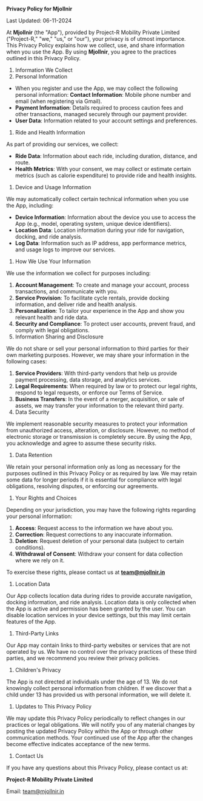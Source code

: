 **Privacy Policy for Mjollnir**

Last Updated: 06-11-2024

At **Mjollnir** (the "App"), provided by Project-R Mobility Private Limited ("Project-R," "we," "us," or "our"), your privacy is of utmost importance. This Privacy Policy explains how we collect, use, and share information when you use the App. By using **Mjollnir**, you agree to the practices outlined in this Privacy Policy.

1. Information We Collect
2. Personal Information

- When you register and use the App, we may collect the following personal information:
    **Contact Information**: Mobile phone number and email (when registering via Gmail).
- **Payment Information**: Details required to process caution fees and other transactions, managed securely through our payment provider.
- **User Data**: Information related to your account settings and preferences.

1. Ride and Health Information

As part of providing our services, we collect:

- **Ride Data**: Information about each ride, including duration, distance, and route.
- **Health Metrics**: With your consent, we may collect or estimate certain metrics (such as calorie expenditure) to provide ride and health insights.

1. Device and Usage Information

We may automatically collect certain technical information when you use the App, including:

- **Device Information**: Information about the device you use to access the App (e.g., model, operating system, unique device identifiers).
- **Location Data**: Location information during your ride for navigation, docking, and ride analysis.
- **Log Data**: Information such as IP address, app performance metrics, and usage logs to improve our services.

1. How We Use Your Information

We use the information we collect for purposes including:

1. **Account Management**: To create and manage your account, process transactions, and communicate with you.
2. **Service Provision**: To facilitate cycle rentals, provide docking information, and deliver ride and health analysis.
3. **Personalization**: To tailor your experience in the App and show you relevant health and ride data.
4. **Security and Compliance**: To protect user accounts, prevent fraud, and comply with legal obligations.
5. Information Sharing and Disclosure

We do not share or sell your personal information to third parties for their own marketing purposes. However, we may share your information in the following cases:

1. **Service Providers**: With third-party vendors that help us provide payment processing, data storage, and analytics services.
2. **Legal Requirements**: When required by law or to protect our legal rights, respond to legal requests, or enforce our Terms of Service.
3. **Business Transfers**: In the event of a merger, acquisition, or sale of assets, we may transfer your information to the relevant third party.
4. Data Security

We implement reasonable security measures to protect your information from unauthorized access, alteration, or disclosure. However, no method of electronic storage or transmission is completely secure. By using the App, you acknowledge and agree to assume these security risks.

1. Data Retention

We retain your personal information only as long as necessary for the purposes outlined in this Privacy Policy or as required by law. We may retain some data for longer periods if it is essential for compliance with legal obligations, resolving disputes, or enforcing our agreements.

1. Your Rights and Choices

Depending on your jurisdiction, you may have the following rights regarding your personal information:

1. **Access**: Request access to the information we have about you.
2. **Correction**: Request corrections to any inaccurate information.
3. **Deletion**: Request deletion of your personal data (subject to certain conditions).
4. **Withdrawal of Consent**: Withdraw your consent for data collection where we rely on it.

To exercise these rights, please contact us at **<team@mjollnir.in>**

1. Location Data

Our App collects location data during rides to provide accurate navigation, docking information, and ride analysis. Location data is only collected when the App is active and permission has been granted by the user. You can disable location services in your device settings, but this may limit certain features of the App.

1. Third-Party Links

Our App may contain links to third-party websites or services that are not operated by us. We have no control over the privacy practices of these third parties, and we recommend you review their privacy policies.

1. Children's Privacy

The App is not directed at individuals under the age of 13. We do not knowingly collect personal information from children. If we discover that a child under 13 has provided us with personal information, we will delete it.

1. Updates to This Privacy Policy

We may update this Privacy Policy periodically to reflect changes in our practices or legal obligations. We will notify you of any material changes by posting the updated Privacy Policy within the App or through other communication methods. Your continued use of the App after the changes become effective indicates acceptance of the new terms.

1. Contact Us

If you have any questions about this Privacy Policy, please contact us at:

**Project-R Mobility Private Limited**

Email: <team@mjollnir.in>
